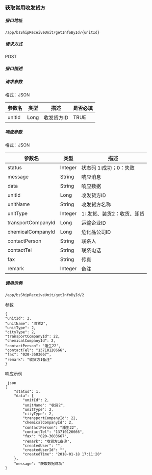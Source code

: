#### 获取常用收发货方

##### 接口地址

```
/app/bsShipReceiveUnit/getInfoById/{unitId}
```

##### 请求方式

POST

##### 接口描述

##### 请求参数

格式：JSON

| 参数名 | 类型 | 描述 | 是否必填 |
| --- | --- | --- | --- |
| unitId| Long| 收发货方ID | TRUE|

##### 响应参数

格式：JSON

| 参数名 | 类型 | 描述 |
| --- | --- | --- |
| status | Integer | 状态码 1:成功；0：失败 |
| message | String | 响应消息 |
| data| String | 响应数据 |
| unitId| Long| 收发货方ID |
| unitName| String | 收发货方名称|
| unitType| Integer| 1:  发货、装货2：收货、卸货 |
| transportCompanyId| Long| 运输企业ID |
| chemicalCompanyId| Long| 危化品公司ID |
| contactPerson| String | 联系人 |
| contactTel| String | 联系电话 |
| fax| String | 传真 |
| remark| Integer| 备注 |

##### 调用示例

```
/app/bsShipReceiveUnit/getInfoById/2
```

参数

```
{
"unitId": 2,
"unitName": "收货2",
"unitType": 2,
"cityType": 2,
"transportCompanyId": 22,
"chemicalCompanyId": 2,
"contactPerson": "潘生22",
"contactTel": "13710120666",
"fax": "020-3603667",
"remark": "收货方1备注"
}
```

响应示例

``` json
{
    "status": 1,
    "data": {
        "unitId": 2,
        "unitName": "收货2",
        "unitType": 2,
        "cityType": 2,
        "transportCompanyId": 22,
        "chemicalCompanyId": 2,
        "contactPerson": "潘生22",
        "contactTel": "13710120666",
        "fax": "020-3603667",
        "remark": "收货方1备注",
        "createdUser": "",
        "createdUserId": "",
        "createdTime": "2018-01-18 17:11:20"
    },
    "message": "获取数据成功"
}
```